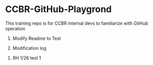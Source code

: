 # CCBR-GitHub-Playgrond
This training repo is for CCBR internal devs to familiarize with GitHub operation
1. Modify Readme to Test

2. Modification log
  1) RH 1/26 test 1